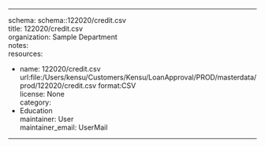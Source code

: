 


---  
schema: schema::122020/credit.csv  
title: 122020/credit.csv  
organization: Sample Department  
notes:   
resources:  
- name: 122020/credit.csv 
 url:file:/Users/kensu/Customers/Kensu/LoanApproval/PROD/masterdata/prod/122020/credit.csv 
 format:CSV  
license: None  
category:
 - Education  
maintainer: User  
maintainer_email: UserMail  
---